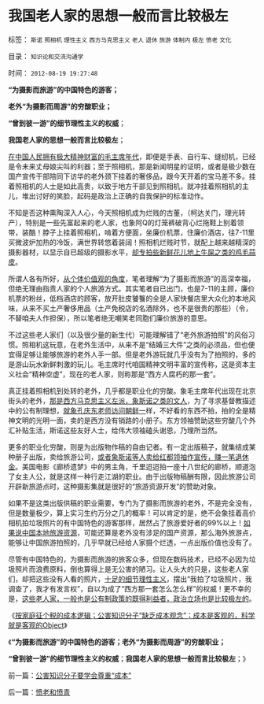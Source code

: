 # 我国老人家的思想一般而言比较极左

标签： `斯诺` `照相机` `理性主义` `西方马克思主义` `老人` `退休` `旅游` `体制内` `极左` `愤老` `文化` 

目录： `知识论和交流沟通学`

时间： `2012-08-19 19:27:48`

**“为摄影而旅游”的中国特色的游客；**

**老外“为摄影而周游”的穷酸职业；**

**“曾到彼一游”的细节理性主义的权威**；

**我国老人家的思想一般而言比较极左**；

[在中国人民拥有极大精神财富的毛主席年代](../../../2012/5/8/细节理性主义乌托邦的忆苦思甜.md)，即便是手表、自行车、缝纫机，已经是令未来丈母娘尖叫的利器；至于照相机，那是新闻明星的证明，或者是极少数在国产宣传干部陪同下访华的老外颈下挂着的奢侈品，跟今天开着的宝马差不多。挂着照相机的人士是如此高贵，以致于地方干部见到照相机，就冲挂着照相机的主儿，堆出讨好的笑脸，起码是政治上正确的自我保护的标准动作。

不知是否这种熏陶深入人心，今天照相机成为烂贱的古董，（柯达关门，理光转产），特别是一些先富起来的老人家，也象阿Q的灯笼裤破背心烂拖鞋上别着领带，装酷！脖子上挂着照相机，啃着方便面，坐廉价机票，住廉价酒店，往7-11里买微波炉加热的冷饭，满世界转悠着装阔！照相机烂贱时节，就配上越来越精深的摄影器材，以显示自已超级的摄影水平，[却专拍些新鲜花儿地上牛屎之类的鸡毛蒜皮](../../../2012/7/12/食品安全的竭斯底酝酿着民粹冲击波.md)。

所谓人各有所好，[从个体价值观的角度](../../../2012/4/22/个体价值观没有说服他人的义务.md)，笔者理解“为了摄影而旅游”的高深幸福，但绝无理由指责人家的个人旅游方式。其实笔者自已出门，也是7-11的主顾，廉价机票的粉丝，低档酒店的顾客，放开肚皮饕餮的全是人家快餐店里大众化的本地风味，从来不买土产奢侈用品（土产免税店的名酒除外，也不是很贵的那些）（令，不替咱夫人作担保），所以笔者绝无嘲笑老同胞们廉价旅游的意思。

不过这些老人家们（以及很少量的新生代）可能理解错了“老外旅游拍照”的风俗习惯。照相机这玩意，在老外生活中，从来不是“结婚三大件”之类的必须品，但也便宜得足够让能够旅游的老外人手一部。但是老外游玩就几乎没有为了拍照的，多的是游山玩水新鲜刺激的玩儿。毛主席时代咱国精神文明丰富的宣传称，这是资本主义社会“精神空虚”，现在的老人家，则称那是“西方人腐朽的那一套”。

真正挂着照相机到处转的老外，几乎都是职业化的穷酸。象毛主席年代出现在北京街头的老外，[那是西方马克思主义左派，象斯诺之类的文人](../../../2012/5/30/苏联改革时期的西方公害知识分子.md)，为了寻求基督教描述中的公有制理想，[就象孔庆东老师访问朝鲜一](../../../2012/4/3/民粹冲击波本来无组织,孔庆东们的三面派神功.md)样，不好看的东西不拍，拍的全是精神文明的光明一面，卖的是西方没有销路的小册子。东方领袖赞助这些穷酸几个外汇补贴生活，斯诺这些友好人士，给伟大领袖磕头谢恩，乃理所当然。

更多的职业化穷酸，则是为出版物作稿的自由记者。有一定出版稿子，就集结成某种册子出版，卖给旅游公司，[或者象斯诺等人卖给红都领袖作宣传，赚一笔退休金](../../../2010/2/22/为什么三亚春节晒白肉成为时尚.md)。美国电影《廊桥遗梦》中的男主角，千里迢迢拍一座十八世纪的廊桥，顺道泡了女主人公，就是这样一种行走江湖的职业。由于出版物稿酬有限，因此旅游公司开辟新旅游点时，这种摄影集就是很好的“旅游资源开发”的赞助对象。

如果不是这类出版供稿的职业需要，专门为了摄影而旅游的老外，不是完全没有，但是数量极少，算上实习生约万分之几的概率！可以肯定的是，绝不会象挂着高价相机拍垃圾照片的有中国特色的游客那样，居然占了旅游爱好者的99%以上！[如果说中国本地旅游资源](../../../2010/2/22/为什么三亚春节晒白肉成为时尚.md)，可能还算是老外没有涉足的国产资源，那么海外旅游点，能够让中国旅游拍照的，几乎早就已经给人家摄个烂透，一点出版价值也没有了。

尽管有中国特色的，为摄影而旅游的旅客众多，但现在数码技术，已经不必因为垃圾照片而浪费原料，倒也算得上是无公害的陋习。让人头大的只是，这些老人家们，却把这些没有人看的照片，[十足的细节理性主义](../../../2012/5/3/传统文化谣言多！“细节理性主义”鼓励谣言.md)，摆出“我拍了垃圾照片，我调查了，我才有发言权”，自以为成了“西方那一套怎么怎么样”的权威！更不幸的是，[这些老人家，一般也是公有制政策的既得利益者，政治立场也是比较极左的](../../../2009/6/7/贴木儿邪教的极端可能只是退而无忧的小小的特权.md)。

《[按家庭征个税的成本逻辑；公害知识分子“缺乏成本观念”；成本是客观的，科学就是客观的Object](../../../2012/8/19/公害知识分子要学会尊重“成本”.md)》

《**“为摄影而旅游”的中国特色的游客；老外“为摄影而周游”的穷酸职业；**

**“曾到彼一游”的细节理性主义的权威**；**我国老人家的思想一般而言比较极左**；》



前一篇：[公害知识分子要学会尊重“成本”](../../../2012/8/19/公害知识分子要学会尊重“成本”.md)

后一篇：[愤老和愤青](../../../2012/8/19/愤老和愤青.md)